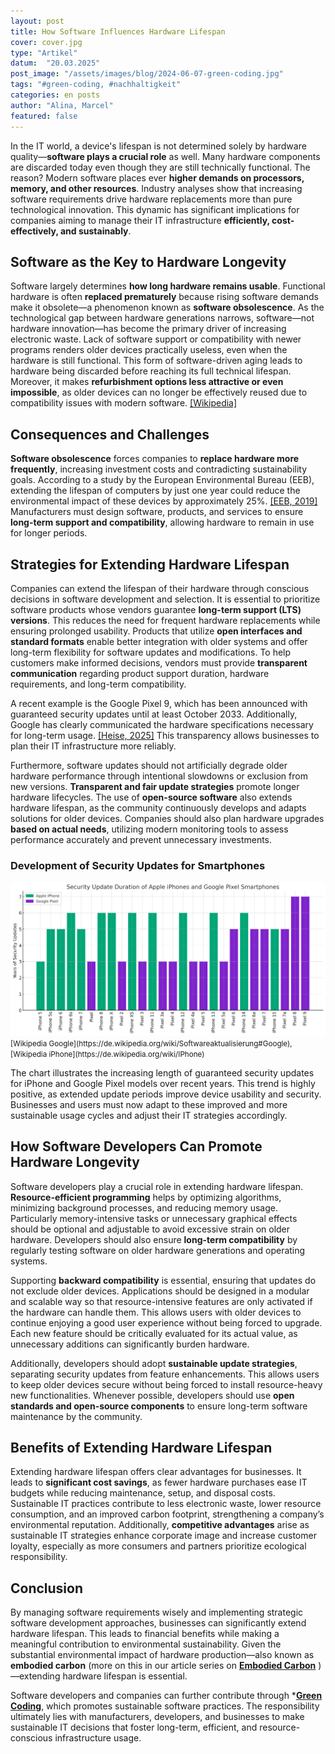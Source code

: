 ```yaml
---
layout: post
title: How Software Influences Hardware Lifespan
cover: cover.jpg
type: "Artikel"
datum:  "20.03.2025"
post_image: "/assets/images/blog/2024-06-07-green-coding.jpg"
tags: "#green-coding, #nachhaltigkeit"
categories: en posts
author: "Alina, Marcel"
featured: false
---
```


In the IT world, a device's lifespan is not determined solely by hardware quality—**software plays a crucial role** as well. Many hardware components are discarded today even though they are still technically functional. The reason? Modern software places ever **higher demands on processors, memory, and other resources**. Industry analyses show that increasing software requirements drive hardware replacements more than pure technological innovation. This dynamic has significant implications for companies aiming to manage their IT infrastructure **efficiently, cost-effectively, and sustainably**.

## Software as the Key to Hardware Longevity

Software largely determines **how long hardware remains usable**. Functional hardware is often **replaced prematurely** because rising software demands make it obsolete—a phenomenon known as **software obsolescence**. As the technological gap between hardware generations narrows, software—not hardware innovation—has become the primary driver of increasing electronic waste. Lack of software support or compatibility with newer programs renders older devices practically useless, even when the hardware is still functional. This form of software-driven aging leads to hardware being discarded before reaching its full technical lifespan. Moreover, it makes **refurbishment options less attractive or even impossible**, as older devices can no longer be effectively reused due to compatibility issues with modern software. [[Wikipedia]](https://en.wikipedia.org/wiki/Planned_obsolescence)

## Consequences and Challenges

**Software obsolescence** forces companies to **replace hardware more frequently**, increasing investment costs and contradicting sustainability goals. According to a study by the European Environmental Bureau (EEB), extending the lifespan of computers by just one year could reduce the environmental impact of these devices by approximately 25%. [[EEB, 2019]](https://eeb.org/revealed-the-climate-cost-of-disposable-smartphones/) Manufacturers must design software, products, and services to ensure **long-term support and compatibility**, allowing hardware to remain in use for longer periods.

## Strategies for Extending Hardware Lifespan

Companies can extend the lifespan of their hardware through conscious decisions in software development and selection. It is essential to prioritize software products whose vendors guarantee **long-term support (LTS) versions**. This reduces the need for frequent hardware replacements while ensuring prolonged usability. Products that utilize **open interfaces and standard formats** enable better integration with older systems and offer long-term flexibility for software updates and modifications. To help customers make informed decisions, vendors must provide **transparent communication** regarding product support duration, hardware requirements, and long-term compatibility.

A recent example is the Google Pixel 9, which has been announced with guaranteed security updates until at least October 2033. Additionally, Google has clearly communicated the hardware specifications necessary for long-term usage. [[Heise, 2025]](https://www.heise.de/news/Pixel-9a-Googles-Antwort-auf-das-Apple-iPhone-16e-10321170.html) This transparency allows businesses to plan their IT infrastructure more reliably.

Furthermore, software updates should not artificially degrade older hardware performance through intentional slowdowns or exclusion from new versions. **Transparent and fair update strategies** promote longer hardware lifecycles. The use of **open-source software** also extends hardware lifespan, as the community continuously develops and adapts solutions for older devices. Companies should also plan hardware upgrades **based on actual needs**, utilizing modern monitoring tools to assess performance accurately and prevent unnecessary investments.

### Development of Security Updates for Smartphones

<img class="img-fluid w-100" src="/assets/images/blog/Security Update Duration of Apple iPhones and Google Pixel Smartphones.png" alt="Duration of Security Updates for iPhones and Google Pixel Smartphones">
<small> [Wikipedia Google](https://de.wikipedia.org/wiki/Softwareaktualisierung#Google), [Wikipedia iPhone](https://de.wikipedia.org/wiki/IPhone)</small>

The chart illustrates the increasing length of guaranteed security updates for iPhone and Google Pixel models over recent years. This trend is highly positive, as extended update periods improve device usability and security. Businesses and users must now adapt to these improved and more sustainable usage cycles and adjust their IT strategies accordingly.

## How Software Developers Can Promote Hardware Longevity

Software developers play a crucial role in extending hardware lifespan. **Resource-efficient programming** helps by optimizing algorithms, minimizing background processes, and reducing memory usage. Particularly memory-intensive tasks or unnecessary graphical effects should be optional and adjustable to avoid excessive strain on older hardware. Developers should also ensure **long-term compatibility** by regularly testing software on older hardware generations and operating systems.

Supporting **backward compatibility** is essential, ensuring that updates do not exclude older devices. Applications should be designed in a modular and scalable way so that resource-intensive features are only activated if the hardware can handle them. This allows users with older devices to continue enjoying a good user experience without being forced to upgrade. Each new feature should be critically evaluated for its actual value, as unnecessary additions can significantly burden hardware.

Additionally, developers should adopt **sustainable update strategies**, separating security updates from feature enhancements. This allows users to keep older devices secure without being forced to install resource-heavy new functionalities. Whenever possible, developers should use **open standards and open-source components** to ensure long-term software maintenance by the community.

## Benefits of Extending Hardware Lifespan

Extending hardware lifespan offers clear advantages for businesses. It leads to **significant cost savings**, as fewer hardware purchases ease IT budgets while reducing maintenance, setup, and disposal costs. Sustainable IT practices contribute to less electronic waste, lower resource consumption, and an improved carbon footprint, strengthening a company’s environmental reputation. Additionally, **competitive advantages** arise as sustainable IT strategies enhance corporate image and increase customer loyalty, especially as more consumers and partners prioritize ecological responsibility.

## Conclusion

By managing software requirements wisely and implementing strategic software development approaches, businesses can significantly extend hardware lifespan. This leads to financial benefits while making a meaningful contribution to environmental sustainability. Given the substantial environmental impact of hardware production—also known as **embodied carbon** (more on this in our article series on [**Embodied Carbon**](https://mehrwert.tech/en/embodied-carbon-1) )—extending hardware lifespan is essential.

Software developers and companies can further contribute through *[**Green Coding**](https://mehrwert.tech/en/trainings/gsp.html), which promotes sustainable software practices. The responsibility ultimately lies with manufacturers, developers, and businesses to make sustainable IT decisions that foster long-term, efficient, and resource-conscious infrastructure usage.

